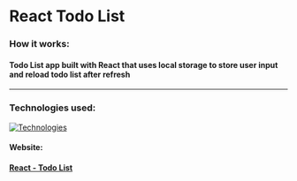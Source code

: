 # React Todo List


### How it works:

#### Todo List app built with React that uses local storage to store user input and reload todo list after refresh

---

### Technologies used:

[![Technologies](https://skillicons.dev/icons?i=html,css,js,react,vite)](https://skillicons.dev)


#### Website:

#### [React - Todo List](https://rafalgrzenia.github.io/Advanced-Todo-List-React/)



